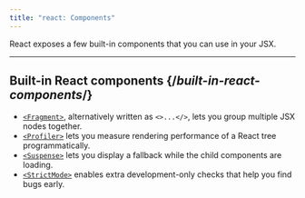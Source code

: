 ```yaml
---
title: "react: Components"
---
```


<Intro>

React exposes a few built-in components that you can use in your JSX.

</Intro>

<InlineToc />

---

## Built-in React components {/*built-in-react-components*/}

* [`<Fragment>`](/reference/react/Fragment), alternatively written as `<>...</>`, lets you group multiple JSX nodes together.
* [`<Profiler>`](/reference/react/Profiler) lets you measure rendering performance of a React tree programmatically.
* [`<Suspense>`](/reference/react/Suspense) lets you display a fallback while the child components are loading.
* [`<StrictMode>`](/reference/react/StrictMode) enables extra development-only checks that help you find bugs early.

